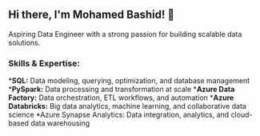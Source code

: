 ## Hi there, I'm Mohamed Bashid! 👋
Aspiring Data Engineer with a strong passion for building scalable data solutions.

### Skills & Expertise:
***SQL:** Data modeling, querying, optimization, and database management
***PySpark:** Data processing and transformation at scale
***Azure Data Factory:** Data orchestration, ETL workflows, and automation
***Azure Databricks:** Big data analytics, machine learning, and collaborative data science
*Azure Synapse Analytics: Data integration, analytics, and cloud-based data warehousing
<!--
**MohamedBashid/MohamedBashid** is a ✨ _special_ ✨ repository because its `README.md` (this file) appears on your GitHub profile.

Here are some ideas to get you started:

- 🔭 I’m currently working on ...
- 🌱 I’m currently learning ...
- 👯 I’m looking to collaborate on ...
- 🤔 I’m looking for help with ...
- 💬 Ask me about ...
- 📫 How to reach me: ...
- 😄 Pronouns: ...
- ⚡ Fun fact: ...
-->
